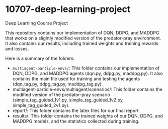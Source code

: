 # 10707-deep-learning-project
Deep Learning Course Project

This repository contains our implementation of DQN, DDPG, and MADDPG that works on a slightly modified version of the predator-pray environment. It also contains our results, including trained weights and training rewards and losses.

Here is a summary of the folders:
* `multiagent-particle-envs/`: This folder contains our implementation of DQN, DDPG, and MADDPG agents (dqn.py, ddpg.py, maddpg.py). It also contains the main file used for training and testing the agents (dqn_tag.py, ddpg_tag.py, maddpg_tag.py).
* multiagent-particle-envs/multiagent/scenarios/: This folder contains the modified version of the predator-pray scenario (simple_tag_guided_1v1.py, simple_tag_guided_1v2.py, simple_tag_guided_2v1.py).
* report/: This folder contains the latex files for our final report.
* results/: This folder contains the trained weights of our DQN, DDPG, and MADDPG models, and the statistics collected during training.

